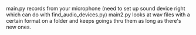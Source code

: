 main.py records from your microphone (need to set up sound device right which can do with find_audio_devices.py)
main2.py looks at wav files with a certain format on a folder and keeps goings thru them as long as there's new ones.
